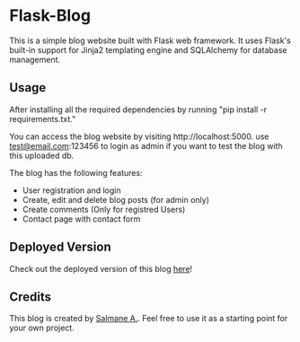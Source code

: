 # Flask-Blog
This is a simple blog website built with Flask web framework. It uses Flask's built-in support for Jinja2 templating engine and SQLAlchemy for database management.


## Usage
After installing all the required dependencies by running "pip install -r requirements.txt."

You can access the blog website by visiting http://localhost:5000. use test@email.com:123456 to login as admin if you want to test the blog with this uploaded db.

The blog has the following features:

- User registration and login
- Create, edit and delete blog posts (for admin only)
- Create comments (Only for registred Users)
- Contact page with contact form


## Deployed Version
Check out the deployed version of this blog [here](https://blog-site-5ojf.onrender.com/)!


## Credits
This blog is created by [Salmane A.]("https://github.com/saa1man"). Feel free to use it as a starting point for your own project.